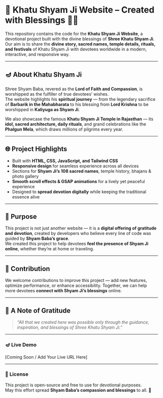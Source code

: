 # 🌸 Khatu Shyam Ji Website – Created with Blessings 🙏✨

This repository contains the code for the **Khatu Shyam Ji Website**, a devotional project built with the divine blessings of **Shree Khatu Shyam Ji**.  
Our aim is to share the **divine story, sacred names, temple details, rituals, and festivals** of Khatu Shyam Ji with devotees worldwide in a modern, interactive, and responsive way.

---

## 🪔 About Khatu Shyam Ji
Shree Shyam Baba, revered as the **Lord of Faith and Compassion**, is worshipped as the fulfiller of true devotees’ wishes.  
The website highlights his **spiritual journey** — from the legendary sacrifice of **Barbarik in the Mahabharata** to his blessing from **Lord Krishna** to be worshipped in **Kaliyuga as Shyam Ji**.  

We also showcase the famous **Khatu Shyam Ji Temple in Rajasthan** — its **idol, sacred architecture, daily rituals**, and grand celebrations like the **Phalgun Mela**, which draws millions of pilgrims every year.

---

## 🌐 Project Highlights
- Built with **HTML, CSS, JavaScript, and Tailwind CSS**  
- **Responsive design** for seamless experience across all devices  
- Sections for **Shyam Ji’s 108 sacred names**, temple history, bhajans & photo gallery  
- **Smooth scroll effects & GSAP animations** for a lively yet peaceful experience  
- Designed to **spread devotion digitally** while keeping the traditional essence alive  

---

## 🙏 Purpose
This project is not just another website — it is a **digital offering of gratitude and devotion**, created by developers who believe every line of code was guided by **Shyam Baba’s grace**.  
We created this project to help devotees **feel the presence of Shyam Ji online**, whether they’re at home or traveling.

---

## 🤝 Contribution
We welcome contributions to improve this project — add new features, optimize performance, or enhance accessibility. Together, we can help more devotees **connect with Shyam Ji’s blessings** online.

---

## 🌸 A Note of Gratitude
> *“All that we created here was possible only through the guidance, inspiration, and blessings of Shree Khatu Shyam Ji.”*

---

### 🪔 Live Demo
[Coming Soon / Add Your Live URL Here]

---

### 📜 License
This project is open-source and free to use for devotional purposes.  
May this effort spread **Shyam Baba’s compassion and blessings** to all. 🙏
